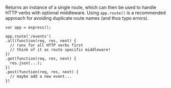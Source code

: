 Returns an instance of a single route, which can then be used to handle HTTP verbs with optional middleware. Using `app.route()` is a recommended approach for avoiding duplicate route names (and thus typo errors).

```
var app = express();

app.route('/events')
.all(function(req, res, next) {
  // runs for all HTTP verbs first
  // think of it as route specific middleware!
})
.get(function(req, res, next) {
  res.json(...);
})
.post(function(req, res, next) {
  // maybe add a new event...
})
```
